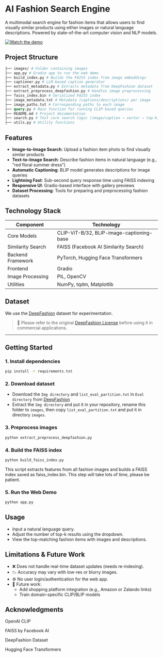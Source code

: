 # AI Fashion Search Engine

A multimodal search engine for fashion items that allows users to find visually similar products using either images or natural language descriptions. Powered by state-of-the-art computer vision and NLP models.

[![Watch the demo](https://img.youtube.com/vi/YOUR_VIDEO_ID/0.jpg)](https://www.youtube.com/watch?v=YOUR_VIDEO_ID)


## Project Structure

```graphql
├── images/ # Folder containing images
├── app.py # Gradio app to run the web demo
├── build_index.py # Builds the FAISS index from image embeddings
├── captioner.py # LLM-based caption generator
├── extract_metadata.py # Extracts metadata from DeepFashion dataset
├── extract_preprocess_deepfashion.py # Handles image preprocessing
├── faiss_index.bin # Serialized FAISS index
├── image_metadata.txt # Metadata (captions/descriptions) per image
├── image_paths.txt # Corresponding paths to each image
├── query.py # Main function for running CLIP-based queries
├── README.md # Project documentation
├── search.py # Test core search logic (image/caption → vector → top-k)
├── utils.py # Utility functions
```

## Features
- **Image-to-Image Search**: Upload a fashion item photo to find visually similar products
- **Text-to-Image Search**: Describe fashion items in natural language (e.g., "red floral summer dress")
- **Automatic Captioning**: BLIP model generates descriptions for image queries
- **Lightning Fast**: Sub-second query response time using FAISS indexing
- **Responsive UI**: Gradio-based interface with gallery previews
- **Dataset Processing**: Tools for preparing and preprocessing fashion datasets

## Technology Stack 

| Component          | Technology                                  |
|--------------------|---------------------------------------------|
| Core Models        | CLIP-ViT-B/32, BLIP-image-captioning-base   |
| Similarity Search  | FAISS (Facebook AI Similarity Search)       |
| Backend Framework  | PyTorch, Hugging Face Transformers          |
| Frontend           | Gradio                                      |
| Image Processing   | PIL, OpenCV                                 |
| Utilities          | NumPy, tqdm, Matplotlib                     |

##  Dataset

We use the [DeepFashion](http://mmlab.ie.cuhk.edu.hk/projects/DeepFashion.html) dataset for experimentation.

> 🔖 Please refer to the original [DeepFashion License](http://mmlab.ie.cuhk.edu.hk/projects/DeepFashion.html) before using it in commercial applications.

---

## Getting Started
### 1. Install dependencies
```bash
pip install -r requirements.txt
```
### 2. Download dataset
- Download the `Img directory` and `list_eval_partition.txt` in `Eval directory` from [DeepFashion](https://drive.google.com/drive/folders/0B7EVK8r0v71pekpRNUlMS3Z5cUk?resourcekey=0-GHiFnJuDTvzzGuTj6lE6og)
- Extract the `Img directory` and put it in your repository, rename this folder to `images`, then copy `list_eval_partition.txt` and put it in directory `images`.
### 3. Preprocess images
```bash
python extract_preprocess_deepfashion.py
```
### 4. Build the FAISS index
```bash
python build_faiss_index.py
```
This script extracts features from all fashion images and builds a FAISS index saved as faiss_index.bin. This step will take lots of time, please be patient.
### 5. Run the Web Demo
```bash
python app.py
```

## Usage
- Input a natural language query.
- Adjust the number of top-k results using the dropdown.
- View the top-matching fashion items with images and descriptions.

## Limitations & Future Work
- ❌ Does not handle real-time dataset updates (needs re-indexing).
- 📉 Accuracy may vary with low-res or blurry images.
- ⚙️ No user login/authentication for the web app.
- 🧠 Future work:
    - Add shopping platform integration (e.g., Amazon or Zalando links)
    - Train domain-specific CLIP/BLIP models

## Acknowledgments
OpenAI CLIP

FAISS by Facebook AI

DeepFashion Dataset

Hugging Face Transformers
